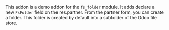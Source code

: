 This addon is a demo addon for the `fs_folder` module. It adds declare a new
`FsFolder` field on the res.partner. From the partner form, you can create a
folder. This folder is created by default into a subfolder of the Odoo file store.